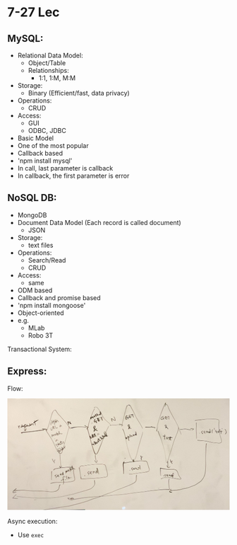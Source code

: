# 7-27 Lec

## MySQL:

* Relational Data Model: 
  * Object/Table
  * Relationships:
    * 1:1, 1:M, M:M
* Storage:
  * Binary \(Efficient/fast, data privacy\)
* Operations:
  * CRUD
* Access:
  * GUI
  * ODBC, JDBC
* Basic Model
* One of the most popular
* Callback based
* 'npm install mysql'
* In call, last parameter is callback
* In callback, the first parameter is error

## NoSQL DB:

* MongoDB
* Document Data Model \(Each record is called document\)
  * JSON
* Storage:
  * text files
* Operations:
  * Search/Read
  * CRUD
* Access:
  * same
* ODM based
* Callback and promise based
* 'npm install mongoose'
* Object-oriented
* e.g. 
  * MLab
  * Robo 3T

Transactional System:

## Express:

Flow:

![](.gitbook/assets/img_3261%20%281%29.jpg)

Async execution:

* Use `exec`



